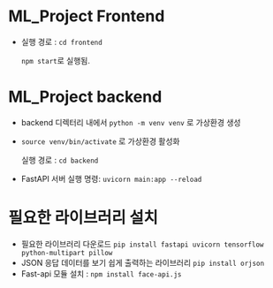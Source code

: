 # ML_Project Frontend
- 실행 경로 : `cd frontend`

  `npm start`로 실행됨.

# ML_Project backend
- backend 디렉터리 내에서 `python -m venv venv` 로 가상환경 생성
- `source venv/bin/activate` 로 가상환경 활성화

  실행 경로 : `cd backend`
- FastAPI 서버 실행 명령: `uvicorn main:app --reload`

# 필요한 라이브러리 설치
- 필요한 라이브러리 다운로드 `pip install fastapi uvicorn tensorflow python-multipart pillow`
- JSON 응답 데이터를 보기 쉽게 출력하는 라이브러리 `pip install orjson`
- Fast-api 모듈 설치 : `npm install face-api.js`

